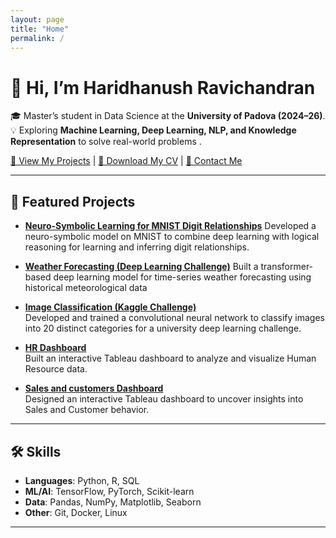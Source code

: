 ```yaml
---
layout: page
title: "Home"
permalink: /
---
```


# 👋 Hi, I’m Haridhanush Ravichandran  

🎓 Master’s student in Data Science at the **University of Padova (2024–26)**.  
💡 Exploring **Machine Learning, Deep Learning, NLP, and Knowledge Representation** to solve real-world problems .  

[📂 View My Projects](projects/) | [📜 Download My CV](cv/) | [📧 Contact Me](mailto:haridhanush.ravi@gmail.com)  

---

## 🚀 Featured Projects  
- **[Neuro-Symbolic Learning for MNIST Digit Relationships](projects/nesy)**
  Developed a neuro-symbolic model on MNIST to combine deep learning with logical reasoning for learning and inferring digit relationships.

- **[Weather Forecasting (Deep Learning Challenge)](projects/weather-forecast)**
  Built a transformer-based deep learning model for time-series weather forecasting using historical meteorological data
  
- **[Image Classification (Kaggle Challenge)](projects/cnn-classification)**  
  Developed and trained a convolutional neural network to classify images into 20 distinct categories for a university deep learning challenge.  

- **[HR Dashboard](projects/hr-dashboard)**  
  Built an interactive Tableau dashboard to analyze and visualize Human Resource data.

- **[Sales and customers Dashboard](projects/sales-dashoard)**  
  Designed an interactive Tableau dashboard to uncover insights into Sales and Customer behavior. 

---

## 🛠 Skills  

- **Languages**: Python, R, SQL  
- **ML/AI**: TensorFlow, PyTorch, Scikit-learn  
- **Data**: Pandas, NumPy, Matplotlib, Seaborn  
- **Other**: Git, Docker, Linux  

---
